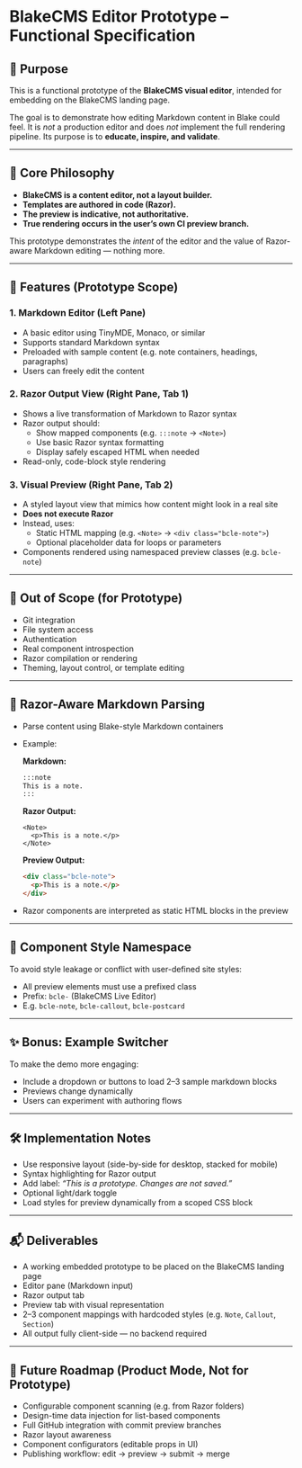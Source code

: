 # BlakeCMS Editor Prototype – Functional Specification

## 🧭 Purpose

This is a functional prototype of the **BlakeCMS visual editor**, intended for embedding on the BlakeCMS landing page.

The goal is to demonstrate how editing Markdown content in Blake could feel. It is *not* a production editor and does *not* implement the full rendering pipeline. Its purpose is to **educate, inspire, and validate**.

---

## 🎯 Core Philosophy

- **BlakeCMS is a content editor, not a layout builder.**
- **Templates are authored in code (Razor).**
- **The preview is indicative, not authoritative.**
- **True rendering occurs in the user’s own CI preview branch.**

This prototype demonstrates the *intent* of the editor and the value of Razor-aware Markdown editing — nothing more.

---

## 🧱 Features (Prototype Scope)

### 1. Markdown Editor (Left Pane)
- A basic editor using TinyMDE, Monaco, or similar
- Supports standard Markdown syntax
- Preloaded with sample content (e.g. note containers, headings, paragraphs)
- Users can freely edit the content

### 2. Razor Output View (Right Pane, Tab 1)
- Shows a live transformation of Markdown to Razor syntax
- Razor output should:
  - Show mapped components (e.g. `:::note` → `<Note>`)
  - Use basic Razor syntax formatting
  - Display safely escaped HTML when needed
- Read-only, code-block style rendering

### 3. Visual Preview (Right Pane, Tab 2)
- A styled layout view that mimics how content might look in a real site
- **Does not execute Razor**
- Instead, uses:
  - Static HTML mapping (e.g. `<Note>` → `<div class="bcle-note">`)
  - Optional placeholder data for loops or parameters
- Components rendered using namespaced preview classes (e.g. `bcle-note`)

---

## 🚫 Out of Scope (for Prototype)

- Git integration
- File system access
- Authentication
- Real component introspection
- Razor compilation or rendering
- Theming, layout control, or template editing

---

## 🧪 Razor-Aware Markdown Parsing

- Parse content using Blake-style Markdown containers
- Example:

    **Markdown:**
    ```markdown
    :::note
    This is a note.
    :::
    ```

    **Razor Output:**
    ```razor
    <Note>
      <p>This is a note.</p>
    </Note>
    ```

    **Preview Output:**
    ```html
    <div class="bcle-note">
      <p>This is a note.</p>
    </div>
    ```

- Razor components are interpreted as static HTML blocks in the preview

---

## 🧼 Component Style Namespace

To avoid style leakage or conflict with user-defined site styles:

- All preview elements must use a prefixed class
- Prefix: `bcle-` (BlakeCMS Live Editor)
- E.g. `bcle-note`, `bcle-callout`, `bcle-postcard`

---

## ✨ Bonus: Example Switcher

To make the demo more engaging:
- Include a dropdown or buttons to load 2–3 sample markdown blocks
- Previews change dynamically
- Users can experiment with authoring flows

---

## 🛠 Implementation Notes

- Use responsive layout (side-by-side for desktop, stacked for mobile)
- Syntax highlighting for Razor output
- Add label: *“This is a prototype. Changes are not saved.”*
- Optional light/dark toggle
- Load styles for preview dynamically from a scoped CSS block

---

## 📬 Deliverables

- A working embedded prototype to be placed on the BlakeCMS landing page
- Editor pane (Markdown input)
- Razor output tab
- Preview tab with visual representation
- 2–3 component mappings with hardcoded styles (e.g. `Note`, `Callout`, `Section`)
- All output fully client-side — no backend required

---

## 📌 Future Roadmap (Product Mode, Not for Prototype)

- Configurable component scanning (e.g. from Razor folders)
- Design-time data injection for list-based components
- Full GitHub integration with commit preview branches
- Razor layout awareness
- Component configurators (editable props in UI)
- Publishing workflow: edit → preview → submit → merge


